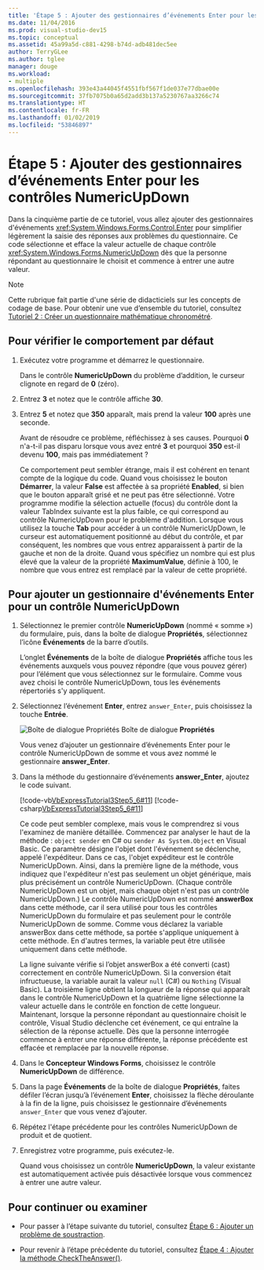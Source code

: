 ```yaml
---
title: 'Étape 5 : Ajouter des gestionnaires d’événements Enter pour les contrôles NumericUpDown'
ms.date: 11/04/2016
ms.prod: visual-studio-dev15
ms.topic: conceptual
ms.assetid: 45a99a5d-c881-4298-b74d-adb481dec5ee
author: TerryGLee
ms.author: tglee
manager: douge
ms.workload:
- multiple
ms.openlocfilehash: 393e43a44045f4551fbf567f1de037e77dbae00e
ms.sourcegitcommit: 37fb7075b0a65d2add3b137a5230767aa3266c74
ms.translationtype: HT
ms.contentlocale: fr-FR
ms.lasthandoff: 01/02/2019
ms.locfileid: "53846897"
---
```

# <a name="step-5-add-enter-event-handlers-for-the-numericupdown-controls"></a>Étape 5 : Ajouter des gestionnaires d’événements Enter pour les contrôles NumericUpDown
Dans la cinquième partie de ce tutoriel, vous allez ajouter des gestionnaires d'événements <xref:System.Windows.Forms.Control.Enter> pour simplifier légèrement la saisie des réponses aux problèmes du questionnaire. Ce code sélectionne et efface la valeur actuelle de chaque contrôle <xref:System.Windows.Forms.NumericUpDown> dès que la personne répondant au questionnaire le choisit et commence à entrer une autre valeur.

> [!NOTE]
>  Cette rubrique fait partie d'une série de didacticiels sur les concepts de codage de base. Pour obtenir une vue d’ensemble du tutoriel, consultez [Tutoriel 2 : Créer un questionnaire mathématique chronométré](../ide/tutorial-2-create-a-timed-math-quiz.md).

## <a name="to-verify-the-default-behavior"></a>Pour vérifier le comportement par défaut

1.  Exécutez votre programme et démarrez le questionnaire.

     Dans le contrôle **NumericUpDown** du problème d’addition, le curseur clignote en regard de **0** (zéro).

2.  Entrez **3** et notez que le contrôle affiche **30**.

3.  Entrez **5** et notez que **350** apparaît, mais prend la valeur **100** après une seconde.

     Avant de résoudre ce problème, réfléchissez à ses causes. Pourquoi **0** n'a-t-il pas disparu lorsque vous avez entré **3** et pourquoi **350** est-il devenu **100**, mais pas immédiatement ?

     Ce comportement peut sembler étrange, mais il est cohérent en tenant compte de la logique du code. Quand vous choisissez le bouton **Démarrer**, la valeur **False** est affectée à sa propriété **Enabled**, si bien que le bouton apparaît grisé et ne peut pas être sélectionné. Votre programme modifie la sélection actuelle (focus) du contrôle dont la valeur TabIndex suivante est la plus faible, ce qui correspond au contrôle NumericUpDown pour le problème d'addition. Lorsque vous utilisez la touche **Tab** pour accéder à un contrôle NumericUpDown, le curseur est automatiquement positionné au début du contrôle, et par conséquent, les nombres que vous entrez apparaissent à partir de la gauche et non de la droite. Quand vous spécifiez un nombre qui est plus élevé que la valeur de la propriété **MaximumValue**, définie à 100, le nombre que vous entrez est remplacé par la valeur de cette propriété.

## <a name="to-add-an-enter-event-handler-for-a-numericupdown-control"></a>Pour ajouter un gestionnaire d'événements Enter pour un contrôle NumericUpDown

1.  Sélectionnez le premier contrôle **NumericUpDown** (nommé « somme ») du formulaire, puis, dans la boîte de dialogue **Propriétés**, sélectionnez l’icône **Événements** de la barre d’outils.

     L’onglet **Événements** de la boîte de dialogue **Propriétés** affiche tous les événements auxquels vous pouvez répondre (que vous pouvez gérer) pour l’élément que vous sélectionnez sur le formulaire. Comme vous avez choisi le contrôle NumericUpDown, tous les événements répertoriés s'y appliquent.

2.  Sélectionnez l’événement **Enter**, entrez `answer_Enter`, puis choisissez la touche **Entrée**.

     ![Boîte de dialogue Propriétés](../ide/media/express_answerenter.png)
Boîte de dialogue **Propriétés**

     Vous venez d’ajouter un gestionnaire d’événements Enter pour le contrôle NumericUpDown de somme et vous avez nommé le gestionnaire **answer_Enter**.

3.  Dans la méthode du gestionnaire d’événements **answer_Enter**, ajoutez le code suivant.

     [!code-vb[VbExpressTutorial3Step5_6#11](../ide/codesnippet/VisualBasic/step-5-add-enter-event-handlers-for-the-numericupdown-controls_1.vb)]
     [!code-csharp[VbExpressTutorial3Step5_6#11](../ide/codesnippet/CSharp/step-5-add-enter-event-handlers-for-the-numericupdown-controls_1.cs)]

     Ce code peut sembler complexe, mais vous le comprendrez si vous l'examinez de manière détaillée. Commencez par analyser le haut de la méthode : `object sender` en C# ou `sender As System.Object` en Visual Basic. Ce paramètre désigne l'objet dont l'événement se déclenche, appelé l'expéditeur. Dans ce cas, l'objet expéditeur est le contrôle NumericUpDown. Ainsi, dans la première ligne de la méthode, vous indiquez que l'expéditeur n'est pas seulement un objet générique, mais plus précisément un contrôle NumericUpDown. (Chaque contrôle NumericUpDown est un objet, mais chaque objet n'est pas un contrôle NumericUpDown.) Le contrôle NumericUpDown est nommé **answerBox** dans cette méthode, car il sera utilisé pour tous les contrôles NumericUpDown du formulaire et pas seulement pour le contrôle NumericUpDown de somme. Comme vous déclarez la variable answerBox dans cette méthode, sa portée s'applique uniquement à cette méthode. En d'autres termes, la variable peut être utilisée uniquement dans cette méthode.

     La ligne suivante vérifie si l’objet answerBox a été converti (cast) correctement en contrôle NumericUpDown. Si la conversion était infructueuse, la variable aurait la valeur `null` (C#) ou `Nothing` (Visual Basic). La troisième ligne obtient la longueur de la réponse qui apparaît dans le contrôle NumericUpDown et la quatrième ligne sélectionne la valeur actuelle dans le contrôle en fonction de cette longueur. Maintenant, lorsque la personne répondant au questionnaire choisit le contrôle, Visual Studio déclenche cet événement, ce qui entraîne la sélection de la réponse actuelle. Dès que la personne interrogée commence à entrer une réponse différente, la réponse précédente est effacée et remplacée par la nouvelle réponse.

4.  Dans le **Concepteur Windows Forms**, choisissez le contrôle **NumericUpDown** de différence.

5.  Dans la page **Événements** de la boîte de dialogue **Propriétés**, faites défiler l’écran jusqu’à l’événement **Enter**, choisissez la flèche déroulante à la fin de la ligne, puis choisissez le gestionnaire d’événements `answer_Enter` que vous venez d’ajouter.

6.  Répétez l'étape précédente pour les contrôles NumericUpDown de produit et de quotient.

7.  Enregistrez votre programme, puis exécutez-le.

     Quand vous choisissez un contrôle **NumericUpDown**, la valeur existante est automatiquement activée puis désactivée lorsque vous commencez à entrer une autre valeur.

## <a name="to-continue-or-review"></a>Pour continuer ou examiner

-   Pour passer à l’étape suivante du tutoriel, consultez [Étape 6 : Ajouter un problème de soustraction](../ide/step-6-add-a-subtraction-problem.md).

-   Pour revenir à l’étape précédente du tutoriel, consultez [Étape 4 : Ajouter la méthode CheckTheAnswer()](../ide/step-4-add-the-checktheanswer-parens-method.md).
